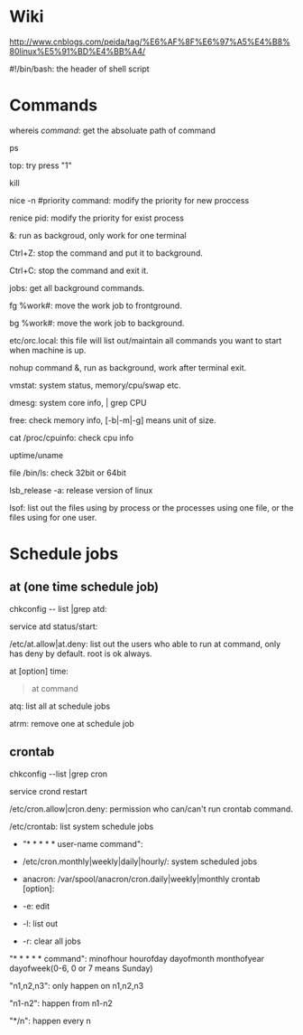 # Wiki
http://www.cnblogs.com/peida/tag/%E6%AF%8F%E6%97%A5%E4%B8%80linux%E5%91%BD%E4%BB%A4/

#!/bin/bash: the header of shell script

# Commands
whereis *command*: get the absoluate path of command

ps

top: try press "1"

kill

nice -n #priority command: modify the priority for new proccess

renice pid: modify the priority for exist process

&: run as backgroud, only work for one terminal

Ctrl+Z: stop the command and put it to background.

Ctrl+C: stop the command and exit it.

jobs: get all background commands.

fg %work#: move the work job to frontground.

bg %work#: move the work job to background.

etc/orc.local: this file will list out/maintain all commands you want to start when machine is up. 

nohup command &, run as background, work after terminal exit.

vmstat: system status, memory/cpu/swap etc.

dmesg: system core info, | grep CPU

free: check memory info,  [-b|-m|-g] means unit of size.

cat /proc/cpuinfo: check cpu info

uptime/uname

file /bin/ls: check 32bit or 64bit

lsb_release -a: release version of linux

lsof: list out the files using by process or the processes using  one file, or the files using for one user.

# Schedule jobs

## at (one time schedule job)

chkconfig -- list |grep atd:

service atd status/start:

/etc/at.allow|at.deny: list out the users who able to run at command, only has deny by default. root is ok always.

at [option] time: 
>at command

atq: list all at schedule jobs

atrm: remove one at schedule job

## crontab

chkconfig --list |grep cron

service crond restart

/etc/cron.allow|cron.deny: permission who can/can't run crontab command.

/etc/crontab: list system schedule jobs

* "* * * * * user-name command":
* /etc/cron.monthly|weekly|daily|hourly/: system scheduled jobs
* anacron: /var/spool/anacron/cron.daily|weekly|monthly
crontab [option]: 

* -e: edit
* -l: list out
* -r: clear all jobs
   
"* * * * * command": minofhour hourofday dayofmonth monthofyear dayofweek(0-6, 0 or 7 means Sunday)

"n1,n2,n3": only happen on n1,n2,n3

"n1-n2": happen from n1-n2

"*/n": happen every n


